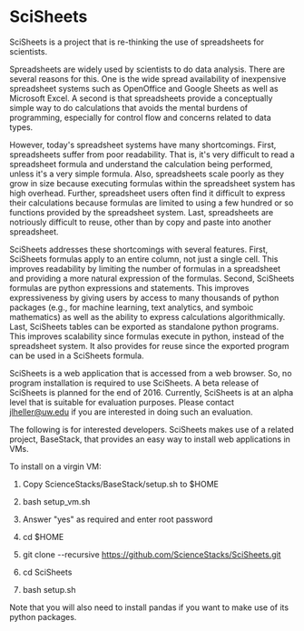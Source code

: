 # SciSheets
SciSheets is a project that is re-thinking the use of spreadsheets for scientists.

Spreadsheets are widely used by scientists to do data analysis. There are several reasons for this. One is the wide spread availability of inexpensive spreadsheet systems such as OpenOffice and Google Sheets as well as Microsoft Excel. A second is that spreadsheets provide a conceptually simple way to do calculations that avoids the mental burdens of programming, especially for control flow and concerns related to data types.

However, today's spreadsheet systems have many shortcomings. First, spreadsheets suffer from poor readability. That is, it's very difficult to read a spreadsheet formula and understand the calculation being performed, unless it's a very simple formula. Also, spreadsheets scale poorly as they grow in size because executing formulas within the spreadsheet system has high overhead. Further, spreadsheet users often find it difficult to express their calculations because formulas are limited to using a few hundred or so functions provided by the spreadsheet system. Last, spreadsheets are notriously difficult to reuse, other than by copy and paste into another spreadsheet.

SciSheets addresses these shortcomings with several features. First, SciSheets formulas apply to an entire column, not just a single cell. This improves readability by limiting the number of formulas in a spreadsheet and providing a more natural expression of the formulas. Second, SciSheets formulas are python expressions and statements. This improves expressiveness by giving users by access to many thousands of python packages (e.g., for machine learning, text analytics, and symboic mathematics) as well as the ability to express calculations algorithmically. Last, SciSheets tables can be exported as standalone python programs. This improves scalability since formulas execute in python, instead of the spreadsheet system. It also provides for reuse since the exported program can be used in a SciSheets formula.

SciSheets is a web application that is accessed from a web browser. So, no program installation is required to use SciSheets. A beta release of SciSheets is planned for the end of 2016. Currently, SciSheets is at an alpha level that is suitable for evaluation purposes. Please contact jlheller@uw.edu if you are interested in doing such an evaluation.

The following is for interested developers. SciSheets makes use of a related project, BaseStack, that provides an easy way to install web applications in VMs.

To install on a virgin VM:

1. Copy ScienceStacks/BaseStack/setup.sh to $HOME

2. bash setup_vm.sh

3. Answer "yes" as required and enter root password

4. cd $HOME

5. git clone --recursive https://github.com/ScienceStacks/SciSheets.git

6. cd SciSheets

7. bash setup.sh

Note that you will also need to install pandas if you want to make use of its python packages.
